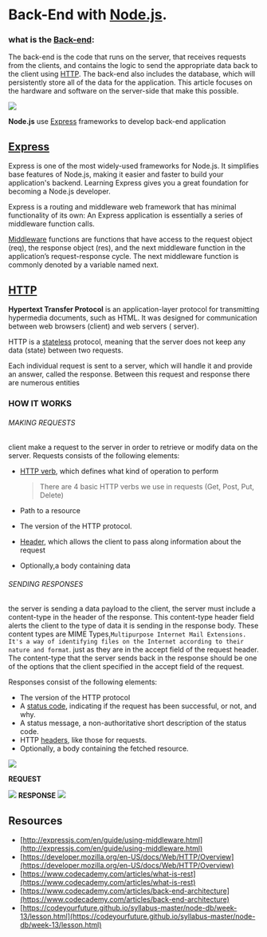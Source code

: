  # Back-End with [Node.js](https://nodejs.org/en/).

### what is the [Back-end](https://www.codecademy.com/articles/back-end-architecture):
The back-end is the code that runs on the server, that receives requests from the clients, and contains the logic to send the appropriate data back to the client using [HTTP](#http). The back-end also includes the database, which will persistently store all of the data for the application. This article focuses on the hardware and software on the server-side that make this possible.


![](http://www.dailywebsolutions.com/images/client-server-architecture.png)

**Node.js** use [Express](#express) frameworks to develop back-end application

## [Express](http://expressjs.com/) 

Express is one of the most widely-used frameworks for Node.js. It simplifies base features of Node.js, making it easier and faster to build your application's backend. Learning Express gives you a great foundation for becoming a Node.js developer.

Express is a routing and middleware web framework that has minimal functionality of its own: An Express application is essentially a series of middleware function calls.

[Middleware](http://expressjs.com/en/guide/using-middleware.html) functions are functions that have access to the request object (req), the response object (res), and the next middleware function in the application’s request-response cycle. The next middleware function is commonly denoted by a variable named next.


## [HTTP](https://en.wikipedia.org/wiki/Hypertext_Transfer_Protocol)

**Hypertext Transfer Protocol** is an application-layer protocol for transmitting hypermedia documents, such as HTML. It was designed for communication between web browsers (client) and web servers ( server).

HTTP is a [stateless](https://en.wikipedia.org/wiki/Stateless_protocol) protocol, meaning that the server does not keep any data (state) between two requests.

Each individual request is sent to a server, which will handle it and provide an answer, called the response. Between this request and response there are numerous entities
### HOW IT WORKS

  ###### MAKING REQUESTS
  client make a request to the server in order to retrieve or modify data on the server. 
  Requests consists of the following elements:

  * [HTTP verb](https://developer.mozilla.org/en-US/docs/Web/HTTP/Methods), which defines what kind of operation to perform
  	 > There are 4 basic HTTP verbs we use in requests (Get, Post, Put, Delete) 
  * Path to a resource
  * The version of the HTTP protocol.
  * [Header](https://developer.mozilla.org/en-US/docs/Web/HTTP/Headers), which allows the client to pass along information about the request
  
  * Optionally,a body containing data
  
  
 ###### SENDING RESPONSES
 
 the server is sending a data payload to the client, the server must include a content-type in the header of the response. This content-type header field alerts the client to the type of data it is sending in the response body. These content types are MIME Types,`Multipurpose Internet Mail Extensions. It's a way of identifying files on the Internet according to their nature and format`. just as they are in the accept field of the request header. The content-type that the server sends back in the response should be one of the options that the client specified in the accept field of the request.
 
 Responses consist of the following elements:
 
 * The version of the HTTP protocol 
 * A [status code](https://developer.mozilla.org/en-US/docs/Web/HTTP/Status), indicating if the request has been successful, or not, and why.
 * A status message, a non-authoritative short description of the status code.
 * HTTP [headers](https://developer.mozilla.org/en-US/docs/Web/HTTP/Headers), like those for requests.
 * Optionally, a body containing the fetched resource.
 
 ![](http://sasi-kala.com/assets/posts_img/9_HTTP_Message_Format.jpg)
 
 **REQUEST**

![](https://mdn.mozillademos.org/files/13687/HTTP_Request.png)
**RESPONSE**
![](https://mdn.mozillademos.org/files/13691/HTTP_Response.png)


## Resources
* [http://expressjs.com/en/guide/using-middleware.html](http://expressjs.com/en/guide/using-middleware.html)
* [https://developer.mozilla.org/en-US/docs/Web/HTTP/Overview](https://developer.mozilla.org/en-US/docs/Web/HTTP/Overview)
* [https://www.codecademy.com/articles/what-is-rest](https://www.codecademy.com/articles/what-is-rest)
* [https://www.codecademy.com/articles/back-end-architecture](https://www.codecademy.com/articles/back-end-architecture)
* [https://codeyourfuture.github.io/syllabus-master/node-db/week-13/lesson.html](https://codeyourfuture.github.io/syllabus-master/node-db/week-13/lesson.html)